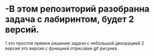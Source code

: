 # -В этом репозиторий разобранна задача с лабиринтом, будет 2 версий.
1 это простое прямое решение задачи с небольшой декорацией 
2 версия это версия с функцией отрисовки gif рисунка 
